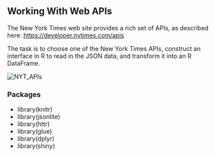 ## Working With Web APIs

The New York Times web site provides a rich set of APIs, as described here: https://developer.nytimes.com/apis

The task is to choose one of the New York Times APIs, construct an interface in R to read in the JSON data, and transform it into an R DataFrame.

![NYT_APIs](https://user-images.githubusercontent.com/76123653/114324515-72970980-9af8-11eb-9280-a7b422d1b1a4.PNG)


### Packages

- library(knitr)
- library(jsonlite)
- library(httr)
- library(glue)
- library(dplyr)
- library(shiny)
